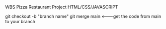 WBS Pizza Restaurant Project HTML/CSS/JAVASCRIPT


git checkout -b "branch name" 
git merge main <---get the code from main to your branch
